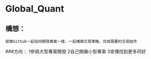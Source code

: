 # Global_Quant

## 構想：
```
就像Github一起協同開發專案一樣，一起構築交易策略，完成需要的交易組件
```

###方向：
1參與大型專案開發
2自己開展小型專案
3宣傳找到更多同好
